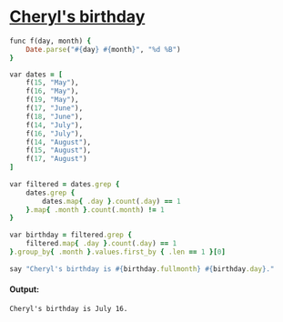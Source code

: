 [1]: https://rosettacode.org/wiki/Cheryl%27s_birthday

# [Cheryl's birthday][1]

```ruby
func f(day, month) {
    Date.parse("#{day} #{month}", "%d %B")
}

var dates = [
    f(15, "May"),
    f(16, "May"),
    f(19, "May"),
    f(17, "June"),
    f(18, "June"),
    f(14, "July"),
    f(16, "July"),
    f(14, "August"),
    f(15, "August"),
    f(17, "August")
]
 
var filtered = dates.grep {
    dates.grep {
        dates.map{ .day }.count(.day) == 1
    }.map{ .month }.count(.month) != 1
}
 
var birthday = filtered.grep {
    filtered.map{ .day }.count(.day) == 1
}.group_by{ .month }.values.first_by { .len == 1 }[0]
 
say "Cheryl's birthday is #{birthday.fullmonth} #{birthday.day}."
```

#### Output:
```
Cheryl's birthday is July 16.
```
